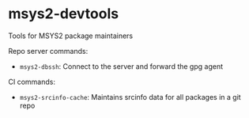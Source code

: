 # msys2-devtools

Tools for MSYS2 package maintainers

Repo server commands:

* `msys2-dbssh`: Connect to the server and forward the gpg agent

CI commands:

* `msys2-srcinfo-cache`: Maintains srcinfo data for all packages in a git repo
